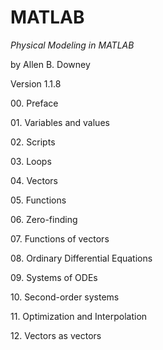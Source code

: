 MATLAB
======

*Physical Modeling in MATLAB*

by Allen B. Downey

Version 1.1.8

00\. Preface

01\. Variables and values

02\. Scripts

03\. Loops

04\. Vectors

05\. Functions

06\. Zero-finding 

07\. Functions of vectors 

08\. Ordinary Differential Equations 

09\. Systems of ODEs 

10\. Second-order systems 

11\. Optimization and Interpolation 

12\. Vectors as vectors
